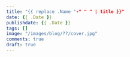 ```yaml
---
title: "{{ replace .Name "-" " " | title }}"
date: {{ .Date }}
publishdate: {{ .Date }}
tags: []
image: "/images/blog/??/cover.jpg"
comments: true
draft: true
---
```

